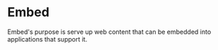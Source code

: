 # Embed
Embed's purpose is serve up web content that can be embedded into applications that support it.
